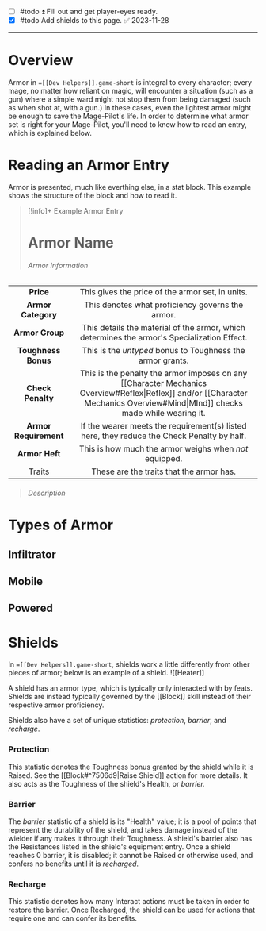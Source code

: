 - [ ] #todo  ⏫ Fill out and get player-eyes ready.
- [x] #todo  Add shields to this page. ✅ 2023-11-28
- - -
# Overview 
Armor in `=[[Dev Helpers]].game-short` is integral to every character; every mage, no matter how reliant on magic, will encounter a situation (such as a gun) where a simple ward might not stop them from being damaged (such as when shot at, with a gun.) In these cases, even the lightest armor might be enough to save the Mage-Pilot's life. In order to determine what armor set is right for your Mage-Pilot, you'll need to know how to read an entry, which is explained below. 

# Reading an Armor Entry 
Armor is presented, much like everthing else, in a stat block. This example shows the structure of the block and how to read it.

> [!info]+ Example Armor Entry
> # Armor Name
> ###### Armor Information
|                   |                           |
|:-----------------:|:-------------------------:|
|   **Price**     |     This gives the price of the armor set, in units.           |
|  **Armor Category**   |    This denotes what proficiency governs the armor.       |
|    **Armor Group**    |       This details the material of the armor, which determines the armor's Specialization Effect. |
|  **Toughness Bonus**  | This is the *untyped* bonus to Toughness the armor grants. |
|   **Check Penalty**   |  This is the penalty the armor imposes on any [[Character Mechanics Overview#Reflex\|Reflex]] and/or [[Character Mechanics Overview#Mind\|MInd]] checks made while wearing it.  |
| **Armor Requirement** |   If the wearer meets the requirement(s) listed here, they reduce the Check Penalty by half.  |
|    **Armor Heft**     |     This is how much the armor weighs when *not* equipped.     |
|      Traits       |        These are the traits that the armor has.                    |
> ###### *Description*


# Types of Armor 

## Infiltrator
## Mobile
## Powered 
# Shields 
In `=[[Dev Helpers]].game-short`, shields work a little differently from other pieces of armor; below is an example of a shield.
![[Heater]]

A shield has an armor type, which is typically only interacted with by feats. Shields are instead typically governed by the [[Block]] skill instead of their respective armor proficiency. 

Shields also have a set of unique statistics: *protection*, *barrier*, and *recharge*.
### Protection 
This statistic denotes the Toughness bonus granted by the shield while it is Raised. See the [[Block#^7506d9|Raise Shield]] action for more details. It also acts as the Toughness of the shield's Health, or *barrier.*
### Barrier 
The *barrier* statistic of a shield is its "Health" value; it is a pool of points that represent the durability of the shield, and takes damage instead of the wielder if any makes it through their Toughness. A shield's barrier also has the Resistances listed in the shield's equipment entry. Once a shield reaches 0 barrier, it is disabled; it cannot be Raised or otherwise used, and confers no benefits until it is *recharged*. 
### Recharge 
This statistic denotes how many Interact actions must be taken in order to restore the barrier. Once Recharged, the shield can be used for actions that require one and can confer its benefits. 